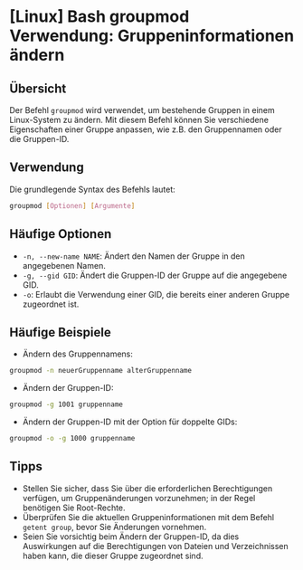 # [Linux] Bash groupmod Verwendung: Gruppeninformationen ändern

## Übersicht
Der Befehl `groupmod` wird verwendet, um bestehende Gruppen in einem Linux-System zu ändern. Mit diesem Befehl können Sie verschiedene Eigenschaften einer Gruppe anpassen, wie z.B. den Gruppennamen oder die Gruppen-ID.

## Verwendung
Die grundlegende Syntax des Befehls lautet:

```bash
groupmod [Optionen] [Argumente]
```

## Häufige Optionen
- `-n, --new-name NAME`: Ändert den Namen der Gruppe in den angegebenen Namen.
- `-g, --gid GID`: Ändert die Gruppen-ID der Gruppe auf die angegebene GID.
- `-o`: Erlaubt die Verwendung einer GID, die bereits einer anderen Gruppe zugeordnet ist.

## Häufige Beispiele
- Ändern des Gruppennamens:
```bash
groupmod -n neuerGruppenname alterGruppenname
```

- Ändern der Gruppen-ID:
```bash
groupmod -g 1001 gruppenname
```

- Ändern der Gruppen-ID mit der Option für doppelte GIDs:
```bash
groupmod -o -g 1000 gruppenname
```

## Tipps
- Stellen Sie sicher, dass Sie über die erforderlichen Berechtigungen verfügen, um Gruppenänderungen vorzunehmen; in der Regel benötigen Sie Root-Rechte.
- Überprüfen Sie die aktuellen Gruppeninformationen mit dem Befehl `getent group`, bevor Sie Änderungen vornehmen.
- Seien Sie vorsichtig beim Ändern der Gruppen-ID, da dies Auswirkungen auf die Berechtigungen von Dateien und Verzeichnissen haben kann, die dieser Gruppe zugeordnet sind.